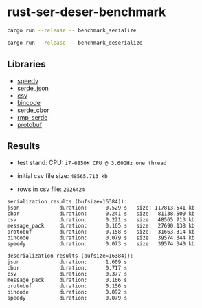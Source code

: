 # rust-ser-deser-benchmark

```bash
cargo run --release -- benchmark_serialize

cargo run --release -- benchmark_deserialize
```

## Libraries

- [speedy](https://crates.io/crates/speedy)
- [serde_json](https://crates.io/crates/serde_json)
- [csv](https://crates.io/crates/csv)
- [bincode](https://crates.io/crates/bincode)
- [serde_cbor](https://crates.io/crates/serde_cbor)
- [rmp-serde](https://crates.io/crates/rmp-serde)
- [protobuf](https://crates.io/crates/protobuf)


## Results

- test stand: CPU: `i7-6850K CPU @ 3.60GHz one thread`

- initial csv file size:  `48565.713 kb`
- rows in csv file: `2026424`

```text
serialization results (bufsize=16384)):
json             duration:      0.529 s   size: 117813.541 kb
cbor             duration:      0.241 s   size:  81138.500 kb
csv              duration:      0.221 s   size:  48565.713 kb
message_pack     duration:      0.165 s   size:  27690.138 kb
protobuf         duration:      0.158 s   size:  31663.314 kb
bincode          duration:      0.079 s   size:  39574.344 kb
speedy           duration:      0.073 s   size:  39574.340 kb

deserialization results (bufsize=16384)):
json             duration:      1.609 s
cbor             duration:      0.717 s
csv              duration:      0.377 s
message_pack     duration:      0.166 s
protobuf         duration:      0.156 s
bincode          duration:      0.092 s
speedy           duration:      0.079 s
```
